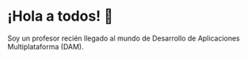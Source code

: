 # ¡Hola a todos! 👋
Soy un profesor recién llegado al mundo de Desarrollo de Aplicaciones Multiplataforma (DAM).

